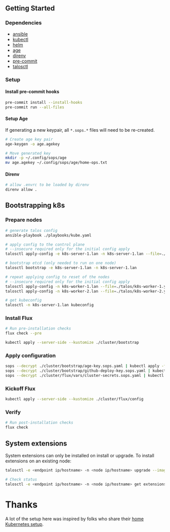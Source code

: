 ## Getting Started

### Dependencies

- [ansible](https://www.ansible.com/)
- [kubectl](https://kubernetes.io/docs/tasks/tools/)
- [helm](https://helm.sh/docs/intro/install/)
- [age](https://github.com/FiloSottile/age)
- [direnv](https://github.com/direnv/direnv)
- [pre-commit](https://github.com/pre-commit/pre-commit)
- [talosctl](https://www.talos.dev/latest/introduction/quickstart/)

### Setup

#### Install pre-commit hooks

```bash
pre-commit install --install-hooks
pre-commit run --all-files
```

#### Setup Age

If generating a new keypair, all `*.sops.*` files will need to be re-created.

```bash
# Create age key pair
age-keygen -o age.agekey
```

```bash
# Move generated key
mkdir -p ~/.config/sops/age
mv age.agekey ~/.config/sops/age/home-ops.txt
```

#### Direnv

```bash
# allow .envrc to be loaded by direnv
direnv allow .
```

## Bootstrapping k8s

### Prepare nodes

```bash
# generate talos config
ansible-playbook ./playbooks/kube.yaml
```

```bash
# apply config to the control plane
# --insecure required only for the initial config apply
talosctl apply-config -e k8s-server-1.lan -n k8s-server-1.lan --file=./talos/k8s-server-1.yaml --insecure
```

```bash
# bootstrap etcd (only needed to run on one node)
talosctl bootstrap -e k8s-server-1.lan -n k8s-server-1.lan
```

```bash
# repeat applying config to reset of the nodes
# --insecure required only for the initial config apply
talosctl apply-config -n k8s-worker-1.lan --file=./talos/k8s-worker-1.yaml --insecure
talosctl apply-config -n k8s-worker-2.lan --file=./talos/k8s-worker-2.yaml --insecure
```

```bash
# get kubeconfig
talosctl -n k8s-server-1.lan kubeconfig
```

### Install Flux

```bash
# Run pre-installation checks
flux check --pre
```

```bash
kubectl apply --server-side --kustomize ./cluster/bootstrap
```

### Apply configuration

```bash
sops --decrypt ./cluster/bootstrap/age-key.sops.yaml | kubectl apply -f -
sops --decrypt ./cluster/bootstrap/github-deploy-key.sops.yaml | kubectl apply -f -
sops --decrypt ./cluster/flux/vars/cluster-secrets.sops.yaml | kubectl apply -f -
```

### Kickoff Flux

```bash
kubectl apply --server-side --kustomize ./cluster/flux/config
```

### Verify

```bash
# Run post-installation checks
flux check
```

## System extensions

System extensions can only be installed on install or upgrade. To install extensions on an existing node:

```bash
talosctl -e <endpoint ip/hostname> -n <node ip/hostname> upgrade --image=ghcr.io/siderolabs/installer:<talos version>

# Check status
talosctl -e <endpoint ip/hostname> -n <node ip/hostname> get extensions
```

# Thanks

A lot of the setup here was inspired by folks who share their [home Kubernetes setup](https://github.com/topics/k8s-at-home).

